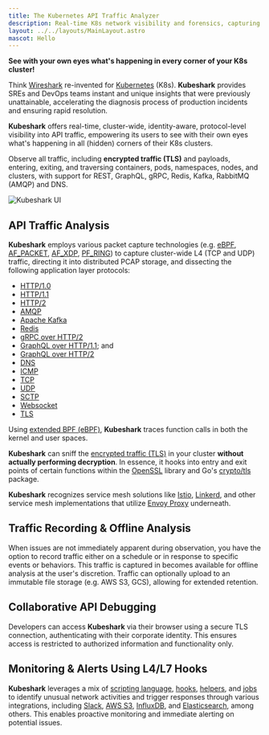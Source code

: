```yaml
---
title: The Kubernetes API Traffic Analyzer
description: Real-time K8s network visibility and forensics, capturing and monitoring all traffic and payloads going in, out, and across containers, pods, nodes, and clusters.
layout: ../../layouts/MainLayout.astro
mascot: Hello
---
```


**See with your own eyes what's happening in every corner of your K8s cluster!**

Think [Wireshark](https://www.wireshark.org/) re-invented for [Kubernetes](https://kubernetes.io/) (K8s). **Kubeshark** provides SREs and DevOps teams instant and unique insights that were previously unattainable, accelerating the diagnosis process of production incidents and ensuring rapid resolution. 

**Kubeshark** offers real-time, cluster-wide, identity-aware, protocol-level visibility into API traffic, empowering its users to see with their own eyes what's happening in all (hidden) corners of their K8s clusters.

Observe all traffic, including **encrypted traffic (TLS)** and payloads, entering, exiting, and traversing containers, pods, namespaces, nodes, and clusters, with support for REST, GraphQL, gRPC, Redis, Kafka, RabbitMQ (AMQP) and DNS.

![Kubeshark UI](/kubeshark-ui.png)

## API Traffic Analysis

**Kubeshark** employs various packet capture technologies (e.g. [eBPF](https://en.wikipedia.org/wiki/Berkeley_Packet_Filter), [AF_PACKET](https://manpages.org/af_packet/7), [AF_XDP](https://www.kernel.org/doc/html/next/networking/af_xdp.html), [PF_RING](https://www.ntop.org/products/packet-capture/pf_ring/)) to capture cluster-wide L4 (TCP and UDP) traffic, directing it into distributed PCAP storage, and dissecting the following application layer protocols:

- [HTTP/1.0](https://datatracker.ietf.org/doc/html/rfc1945)
- [HTTP/1.1](https://datatracker.ietf.org/doc/html/rfc2616)
- [HTTP/2](https://datatracker.ietf.org/doc/html/rfc7540)
- [AMQP](https://www.rabbitmq.com/amqp-0-9-1-reference.html)
- [Apache Kafka](https://kafka.apache.org/protocol)
- [Redis](https://redis.io/topics/protocol)
- [gRPC over HTTP/2](https://grpc.github.io/grpc/core/md_doc__p_r_o_t_o_c_o_l-_h_t_t_p2.html)
- [GraphQL over HTTP/1.1](https://graphql.org/learn/serving-over-http/); and 
- [GraphQL over HTTP/2](https://graphql.org/learn/serving-over-http/)
- [DNS](https://www.iana.org/assignments/dns-parameters/dns-parameters.xhtml)
- [ICMP](https://datatracker.ietf.org/doc/html/rfc792)
- [TCP](https://datatracker.ietf.org/doc/html/rfc9293)
- [UDP](https://datatracker.ietf.org/doc/html/rfc768)
- [SCTP](https://en.wikipedia.org/wiki/Stream_Control_Transmission_Protocol)
- [Websocket](https://datatracker.ietf.org/doc/html/rfc6455)
- [TLS](https://datatracker.ietf.org/doc/html/rfc5246)

Using [extended BPF (eBPF)](https://en.wikipedia.org/wiki/Berkeley_Packet_Filter), **Kubeshark** traces function calls in both the kernel and user spaces.

**Kubeshark** can sniff the [encrypted traffic (TLS)](https://en.wikipedia.org/wiki/Transport_Layer_Security) in your cluster **without actually performing decryption**. In essence, it hooks into entry and exit points of certain functions within the [OpenSSL](https://www.openssl.org/) library and Go's [crypto/tls](https://pkg.go.dev/crypto/tls) package.

**Kubeshark** recognizes service mesh solutions like [Istio](https://istio.io/), [Linkerd](https://linkerd.io/), and other service mesh implementations that utilize [Envoy Proxy](https://www.envoyproxy.io/) underneath.

## Traffic Recording & Offline Analysis

When issues are not immediately apparent during observation, you have the option to record traffic either on a schedule or in response to specific events or behaviors. This traffic is captured in becomes available for offline analysis at the user's discretion. Traffic can optionally upload to an immutable file storage (e.g. AWS S3, GCS), allowing for extended retention.

## Collaborative API Debugging

Developers can access **Kubeshark** via their browser using a secure TLS connection, authenticating with their corporate identity. This ensures access is restricted to authorized information and functionality only.

## Monitoring & Alerts Using L4/L7 Hooks

**Kubeshark** leverages a mix of [scripting language](/en/automation_scripting), [hooks](/en/automation_hooks), [helpers](/en/automation_helpers), and [jobs](/en/automation_jobs) to identify unusual network activities and trigger responses through various integrations, including [Slack](/en/integrations_slack), [AWS S3](/en/integrations_aws_s3), [InfluxDB](/en/integrations_influxdb), and [Elasticsearch](/en/integrations_elastic), among others. This enables proactive monitoring and immediate alerting on potential issues.